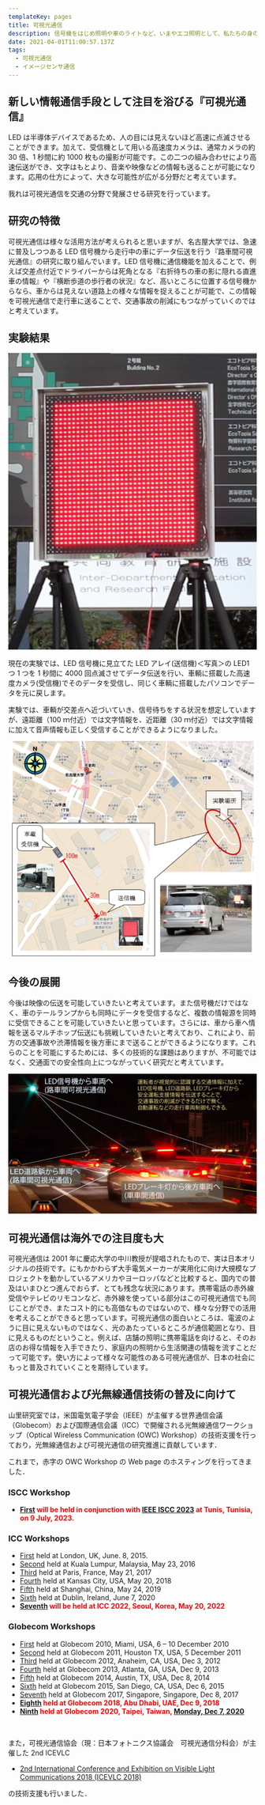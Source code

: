 ```yaml
---
templateKey: pages
title: 可視光通信
description: 信号機をはじめ照明や車のライトなど、いまやエコ照明として、私たちの身の回りへの普及が進むLED。このLEDを単なる照明として使うだけでなく、通信機器として活用するのが可視光通信です。可視光通信では、LEDの光を人の目には見えない程の高速に点滅させ、そのパターンを受信機で検知して情報を伝える技術です。
date: 2021-04-01T11:00:57.137Z
tags:
  - 可視光通信
  - イメージセンサ通信
---
```


## 新しい情報通信手段として注目を浴びる『可視光通信』

LED は半導体デバイスであるため、人の目には見えないほど高速に点滅させることができます。加えて、受信機として用いる高速度カメラは、通常カメラの約 30 倍、1 秒間に約 1000 枚もの撮影が可能です。この二つの組み合わせにより高速伝送ができ、文字はもとより、音楽や映像などの情報も送ることが可能になります。応用の仕方によって、大きな可能性が広がる分野だと考えています。

我れは可視光通信を交通の分野で発展させる研究を行っています。

## 研究の特徴

可視光通信は様々な活用方法が考えられると思いますが、名古屋大学では、急速に普及しつつある LED 信号機から走行中の車にデータ伝送を行う『路車間可視光通信』の研究に取り組んでいます。LED 信号機に通信機能を加えることで、例えば交差点付近でドライバーからは死角となる『右折待ちの車の影に隠れる直進車の情報』や『横断歩道の歩行者の状況』など、高いところに位置する信号機からなら、車からは見えない道路上の様々な情報を捉えることが可能で、この情報を可視光通信で走行車に送ることで、交通事故の削減にもつながっていくのではと考えています。

## 実験結果

![写真：開発したLEDアレイ（送信機）](./LEDarray.png "写真：開発したLEDアレイ（送信機）")

現在の実験では、LED 信号機に見立てた LED アレイ(送信機)＜写真＞の LED1 つ 1 つを 1 秒間に 4000 回点滅させてデータ伝送を行い、車輌に搭載した高速度カメラ(受信機)でそのデータを受信し、同じく車輌に搭載したパソコンでデータを元に戻します。

実験では、車輌が交差点へ近づいていき、信号待ちをする状況を想定していますが、遠距離（100 ｍ付近）では文字情報を、近距離（30 ｍ付近）では文字情報に加えて音声情報も正しく受信することができるようになりました。

![図：可視光通信実験](./VLC-experiment.png "図：可視光通信実験")

## 今後の展開

今後は映像の伝送を可能していきたいと考えています。また信号機だけではなく、車のテールランプからも同時にデータを受信するなど、複数の情報源を同時に受信できることを可能していきたいと思っています。さらには、車から車へ情報を送るマルチホップ伝送にも挑戦していきたいと考えており、これにより、前方の交通事故や渋滞情報を後方車にまで送ることができるようになります。これらのことを可能にするためには、多くの技術的な課題はありますが、不可能ではなく、交通面での安全性向上につながっていく研究だと考えています。

![図：可視光通信のITSへの応用](./Figure_ITS-VLC.jpg "図：可視光通信のITSへの応用")

## 可視光通信は海外での注目度も大

可視光通信は 2001 年に慶応大学の中川教授が提唱されたもので、実は日本オリジナルの技術です。にもかかわらず大手電気メーカーが実用化に向け大規模なプロジェクトを動かしているアメリカやヨーロッパなどと比較すると、国内での普及はいまひとつ進んでおらず、とても残念な状況にあります。携帯電話の赤外線受信やテレビのリモコンなど、赤外線を使っている部分はこの可視光通信でも同じことができ、またコスト的にも高価なものではないので、様々な分野での活用を考えることができると思っています。可視光通信の面白いところは、電波のように目に見えないものではなく、光のあたっているところが通信範囲となり、目に見えるものだということ。例えば、店舗の照明に携帯電話を向けると、そのお店のお得な情報を入手できたり、家庭内の照明から生活関連の情報を流すことだって可能です。使い方によって様々な可能性のある可視光通信が、日本の社会にもっと普及されていくことを期待しています。

## 可視光通信および光無線通信技術の普及に向けて

山里研究室では，米国電気電子学会（IEEE）が主催する世界通信会議（Globecom）および国際通信会議（ICC）で開催される光無線通信ワークショップ（Optical Wireless Communication (OWC) Workshop）の技術支援を行っており，光無線通信および可視光通信の研究推進に貢献しています．

これまで，赤字の OWC Workshop の Web page のホスティングを行ってきました．

### ISCC Workshop

- **<span style="color: red; ">[First](http://yamazato.nuee.nagoya-u.ac.jp/owc2023/index.html) will be held in conjunction with [IEEE ISCC 2023](https://2023.ieee-iscc.org/) at Tunis, Tunisia, on 9 July, 2023.</span>**

### ICC Workshops

- [First](https://icc2015.ieee-icc.org/content/workshops.html) held at London, UK, June. 8, 2015.
- [Second](https://icc2016.ieee-icc.org/content/workshops.html#W02) held at Kuala Lumpur, Malaysia, May 23, 2016
- [Third](https://icc2017.ieee-icc.org/workshop/3rd-workshop-optical-wireless-communications-owc.html) held at Paris, France, May 21, 2017
- [Fourth](https://icc2018.ieee-icc.org/workshop/4th-workshop-optical-wireless-communications-owc) held at Kansas City, USA, May 20, 2018
- [Fifth](https://icc2019.ieee-icc.org/workshop/w23-5th-workshop-optical-wireless-communications) held at Shanghai, China, May 24, 2019
- [Sixth](https://icc2020.ieee-icc.org/workshop/ws-17-workshop-optical-wireless-communications) held at Dublin, Ireland, June 7, 2020
- **<span style="color: red; ">[Seventh](http://yamazato.nuee.nagoya-u.ac.jp/owc2022/index.html) will be held at ICC 2022, Seoul, Korea, May 20, 2022</span>**

### Globecom Workshops

- [First](https://globecom2010.ieee-globecom.org/WORKSHOPS.html) held at Globecom 2010, Miami, USA, 6 – 10 December 2010
- [Second](https://globecom2011.ieee-globecom.org/workshops.html) held at Globecom 2011, Houston TX, USA, 5 December 2011
- [Third](http://www.bu.edu/smartlighting/optical-wireless-communications-workshop/) held at Globecom 2012, Anaheim, CA, USA, Dec 3, 2012
- [Fourth](https://www.ece.mcmaster.ca/~hranilovic/owc13/OWC_2013/Home.html) held at Globecom 2013, Atlanta, GA, USA, Dec 9, 2013
- [Fifth](http://www.bu.edu/smartlighting/5th-ieee-workshop-on-optical-wireless-communications-owc14/) held at Globecom 2014, Austin, TX, USA, Dec 8, 2014
- [Sixth](http://owcworkshop.ok.ubc.ca/) held at Globecom 2015, San Diego, CA, USA, Dec 6, 2015
- [Seventh](https://globecom2017.ieee-globecom.org/workshop/ws-11-7th-ieee-globecom-workshop-optical-wireless-communications-owc%e2%80%9917) held at Globecom 2017, Singapore, Singapore, Dec 8, 2017
- **<span style="color: red; ">[Eighth](http://yamazato.nuee.nagoya-u.ac.jp/owc2018/index.html) held at Globecom 2018, Abu Dhabi, UAE, Dec 9, 2018</span>**
- **<span style="color: red; ">[Ninth](http://yamazato.nuee.nagoya-u.ac.jp/owc2020/) held at Globecom 2020, Taipei, Taiwan, [Monday, Dec 7, 2020](https://globecom2020.ieee-globecom.org/workshop/ws-01-workshop-optical-wireless-communications-owc)</span>**

<br />

また，可視光通信協会（現：日本フォトニクス協議会　可視光通信分科会）が主催した 2nd ICEVLC

- [2nd International Conference and Exhibition on Visible Light Communications 2018 (ICEVLC 2018)](http://yamazato.nuee.nagoya-u.ac.jp/icevlc2018)

の技術支援も行いました．
